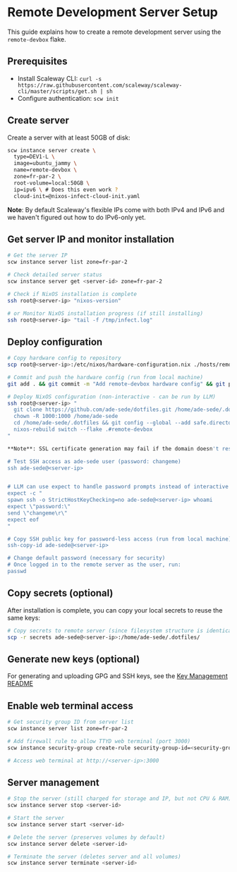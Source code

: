 # Remote Development Server Setup

This guide explains how to create a remote development server using the `remote-devbox` flake.

## Prerequisites

- Install Scaleway CLI: `curl -s https://raw.githubusercontent.com/scaleway/scaleway-cli/master/scripts/get.sh | sh`
- Configure authentication: `scw init`

## Create server

Create a server with at least 50GB of disk:

```bash
scw instance server create \
  type=DEV1-L \
  image=ubuntu_jammy \
  name=remote-devbox \
  zone=fr-par-2 \
  root-volume=local:50GB \
  ip=ipv6 \ # Does this even work ?
  cloud-init=@nixos-infect-cloud-init.yaml
```

**Note**: By default Scaleway's flexible IPs come with both IPv4 and IPv6 and we haven't figured out how to do IPv6-only yet.

## Get server IP and monitor installation

```bash
# Get the server IP
scw instance server list zone=fr-par-2

# Check detailed server status
scw instance server get <server-id> zone=fr-par-2

# Check if NixOS installation is complete
ssh root@<server-ip> "nixos-version"

# or Monitor NixOS installation progress (if still installing)
ssh root@<server-ip> "tail -f /tmp/infect.log"
```

## Deploy configuration

```bash
# Copy hardware config to repository
scp root@<server-ip>:/etc/nixos/hardware-configuration.nix ./hosts/remote-devbox/nixos/hardware-config.nix

# Commit and push the hardware config (run from local machine)
git add . && git commit -m "Add remote-devbox hardware config" && git push

# Deploy NixOS configuration (non-interactive - can be run by LLM)
ssh root@<server-ip> "
  git clone https://github.com/ade-sede/dotfiles.git /home/ade-sede/.dotfiles
  chown -R 1000:1000 /home/ade-sede
  cd /home/ade-sede/.dotfiles && git config --global --add safe.directory /home/ade-sede/.dotfiles
  nixos-rebuild switch --flake .#remote-devbox
"

**Note**: SSL certificate generation may fail if the domain doesn't resolve yet, but the core NixOS deployment will succeed.

# Test SSH access as ade-sede user (password: changeme)
ssh ade-sede@<server-ip>


# LLM can use expect to handle password prompts instead of interactive commands until for all further commands, until we have setup password-less connection:
expect -c "
spawn ssh -o StrictHostKeyChecking=no ade-sede@<server-ip> whoami
expect \"password:\"
send \"changeme\r\"
expect eof
"

# Copy SSH public key for password-less access (run from local machine)
ssh-copy-id ade-sede@<server-ip>

# Change default password (necessary for security)
# Once logged in to the remote server as the user, run:
passwd
```

## Copy secrets (optional)

After installation is complete, you can copy your local secrets to reuse the same keys:

```bash
# Copy secrets to remote server (since filesystem structure is identical)
scp -r secrets ade-sede@<server-ip>:/home/ade-sede/.dotfiles/
```

## Generate new keys (optional)

For generating and uploading GPG and SSH keys, see the [Key Management README](./KEY_MANAGEMENT.md)

## Enable web terminal access

```bash
# Get security group ID from server list
scw instance server list zone=fr-par-2

# Add firewall rule to allow TTYD web terminal (port 3000)
scw instance security-group create-rule security-group-id=<security-group-id> direction=inbound action=accept protocol=TCP dest-port-from=3000 dest-port-to=3000 ip-range=0.0.0.0/0 zone=fr-par-2

# Access web terminal at http://<server-ip>:3000
```

## Server management

```bash
# Stop the server (still charged for storage and IP, but not CPU & RAM)
scw instance server stop <server-id>

# Start the server
scw instance server start <server-id>

# Delete the server (preserves volumes by default)
scw instance server delete <server-id>

# Terminate the server (deletes server and all volumes)
scw instance server terminate <server-id>
```
